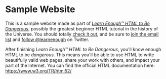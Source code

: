 # Sample Website

This is a sample website made as part of [*Learn Enough™ HTML to Be
Dangerous*](https://www.learnenough.com/html-tutorial/html_intro), possibly the greatest
beginner HTML tutorial in the history of the Universe. You should totally [
check it out](https://www.learnenough.com/html-tutorial/html_intro/), and be sure to [join
the email list](https://www.learnenough.com/#email_list) and
[follow @learnenough](http://twitter.com/learnenough) on Twitter.

After finishing *Learn Enough™ HTML to Be Dangerous*, you'll know enough HTML
to be *dangerous*. This means you'll be able to use HTML to write beautifully valid web pages, share your work with others, and impact your part of the Internet.
You can find the official HTML documentation here: https://www.w3.org/TR/html52/
